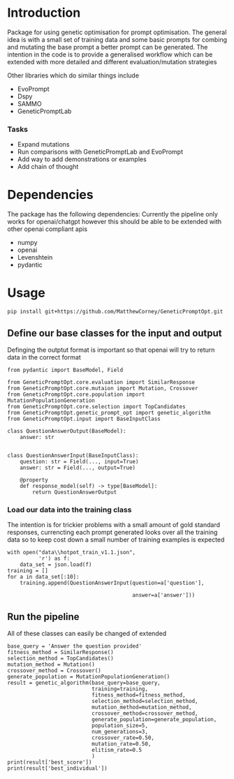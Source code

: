 # Introduction
Package for using genetic optimisation for prompt optimisation.
The general idea is with a small set of training data and some basic prompts for combing and mutating
the base prompt a better prompt can be generated.
The intention in the code is to provide a generalised workflow which can be extended with more detailed
and different evaluation/mutation strategies 

Other libraries which do similar things include
- EvoPrompt
- Dspy
- SAMMO
- GeneticPromptLab

### Tasks
- Expand mutations
- Run comparisons with GeneticPromptLab and EvoPrompt
- Add way to add demonstrations or examples
- Add chain of thought

# Dependencies
The package has the following dependencies:
Currently the pipeline only works for openai/chatgpt however this should be able to be extended with other openai
compliant apis

- numpy
- openai
- Levenshtein
- pydantic

# Usage

```
pip install git+https://github.com/MatthewCorney/GeneticPromptOpt.git
```
## Define our base classes for the input and output
Definging the outptut format is important so that openai will try to return data in the correct format
```
from pydantic import BaseModel, Field

from GeneticPromptOpt.core.evaluation import SimilarResponse
from GeneticPromptOpt.core.mutaion import Mutation, Crossover
from GeneticPromptOpt.core.population import MutationPopulationGeneration
from GeneticPromptOpt.core.selection import TopCandidates
from GeneticPromptOpt.genetic_prompt_opt import genetic_algorithm
from GeneticPromptOpt.input import BaseInputClass

class QuestionAnswerOutput(BaseModel):
    answer: str


class QuestionAnswerInput(BaseInputClass):
    question: str = Field(..., input=True)
    answer: str = Field(..., output=True)

    @property
    def response_model(self) -> type[BaseModel]:
        return QuestionAnswerOutput

```
### Load our data into the training class
The intention is for trickier problems with a small amount of gold standard responses, currencting
each prompt generated looks over all the training data so to keep cost down a small number of training
examples is expected
```
with open("data\\hotpot_train_v1.1.json",
          'r') as f:
    data_set = json.load(f)
training = []
for a in data_set[:10]:
    training.append(QuestionAnswerInput(question=a['question'],

                                        answer=a['answer']))

```
## Run the pipeline
All of these classes can easily be changed of extended
```
base_query = 'Answer the question provided'
fitness_method = SimilarResponse()
selection_method = TopCandidates()
mutation_method = Mutation()
crossover_method = Crossover()
generate_population = MutationPopulationGeneration()
result = genetic_algorithm(base_query=base_query,
                           training=training,
                           fitness_method=fitness_method,
                           selection_method=selection_method,
                           mutation_method=mutation_method,
                           crossover_method=crossover_method,
                           generate_population=generate_population,
                           population_size=5,
                           num_generations=3,
                           crossover_rate=0.50,
                           mutation_rate=0.50,
                           elitism_rate=0.5
                           )
print(result['best_score'])
print(result['best_individual'])

```